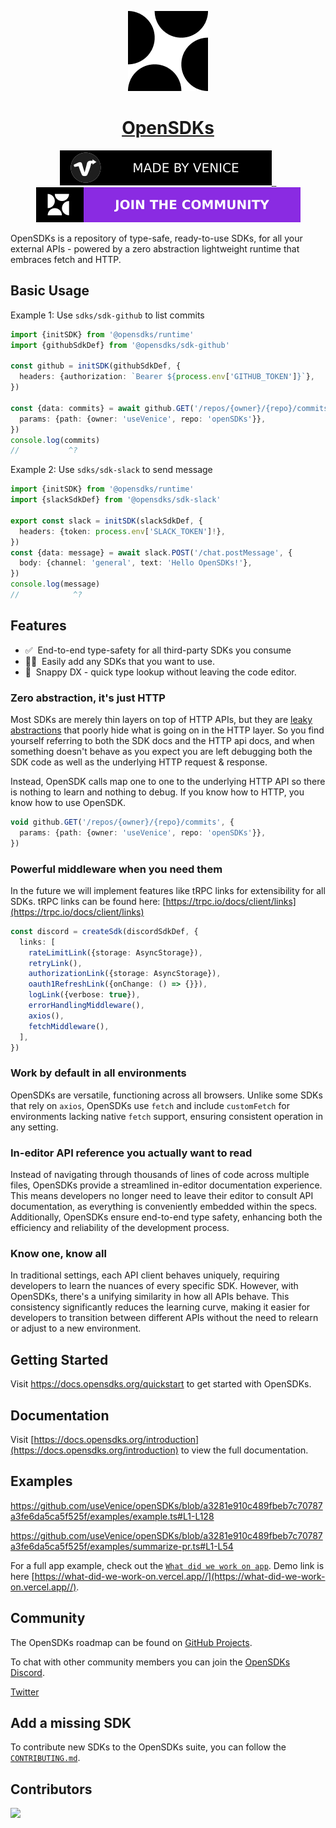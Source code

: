 <p align="center">
  <a href="https://opensdks.org">
    <picture>
      <source media="(prefers-color-scheme: dark)" srcset="website/public/logo-dark.png">
      <source media="(prefers-color-scheme: light)" srcset="website/public/logo-light.png">
      <img alt="Shows a black logo in light color mode and a white one in dark color mode." src="website/public/logo-light.png">
    </picture>
    <h1 align="center">OpenSDKs</h1>
  </a>
</p>

<p align="center">
  <a aria-label="Venice logo" href="https://venice.is">
    <img src="website/public/made-by-venice.svg">
  </a>
  <a aria-label="NPM version" href="https://www.npmjs.com/package/@opensdks/runtime">
    <img alt="" src="https://img.shields.io/npm/v/next.svg?style=for-the-badge&labelColor=000000">
  </a>
  <a aria-label="License" href="https://github.com/vercel/next.js/blob/canary/license.md">
    <img alt="" src="https://img.shields.io/npm/l/next.svg?style=for-the-badge&labelColor=000000">
  </a>
  <a aria-label="Join the community on GitHub" href="https://github.com/orgs/useVenice/projects/2">
    <img alt="" src="website/public/join-the-community.svg">
  </a>
</p>

OpenSDKs is a repository of type-safe, ready-to-use SDKs, for all your external APIs - powered by a zero abstraction lightweight runtime that embraces fetch and HTTP.

## Basic Usage

Example 1: Use `sdks/sdk-github` to list commits

```typescript
import {initSDK} from '@opensdks/runtime'
import {githubSdkDef} from '@opensdks/sdk-github'

const github = initSDK(githubSdkDef, {
  headers: {authorization: `Bearer ${process.env['GITHUB_TOKEN']}`},
})

const {data: commits} = await github.GET('/repos/{owner}/{repo}/commits', {
  params: {path: {owner: 'useVenice', repo: 'openSDKs'}},
})
console.log(commits)
//           ^?
```

Example 2: Use `sdks/sdk-slack` to send message

```ts
import {initSDK} from '@opensdks/runtime'
import {slackSdkDef} from '@opensdks/sdk-slack'

export const slack = initSDK(slackSdkDef, {
  headers: {token: process.env['SLACK_TOKEN']!},
})
const {data: message} = await slack.POST('/chat.postMessage', {
  body: {channel: 'general', text: 'Hello OpenSDKs!'},
})
console.log(message)
//            ^?
```

## Features

- ✅&nbsp; End-to-end type-safety for all third-party SDKs you consume
- 🧙‍♂️&nbsp; Easily add any SDKs that you want to use.
- 🐎&nbsp; Snappy DX - quick type lookup without leaving the code editor.

### Zero abstraction, it's just HTTP

Most SDKs are merely thin layers on top of HTTP APIs, but they are [leaky abstractions](https://www.joelonsoftware.com/2002/11/11/the-law-of-leaky-abstractions/) that poorly hide what is going on in the HTTP layer. So you find yourself referring to both the SDK docs and the HTTP api docs, and when something doesn't behave as you expect you are left debugging both the SDK code as well as the underlying HTTP request & response.

Instead, OpenSDK calls map one to one to the underlying HTTP API so there is nothing to learn and nothing to debug. If you know how to HTTP, you know how to use OpenSDK.

```typescript
void github.GET('/repos/{owner}/{repo}/commits', {
  params: {path: {owner: 'useVenice', repo: 'openSDKs'}},
})
```

### Powerful middleware when you need them

In the future we will implement features like tRPC links for extensibility for all SDKs. tRPC links can
be found here: [https://trpc.io/docs/client/links](https://trpc.io/docs/client/links)

```ts
const discord = createSdk(discordSdkDef, {
  links: [
    rateLimitLink({storage: AsyncStorage}),
    retryLink(),
    authorizationLink({storage: AsyncStorage}),
    oauth1RefreshLink({onChange: () => {}}),
    logLink({verbose: true}),
    errorHandlingMiddleware(),
    axios(),
    fetchMiddleware(),
  ],
})
```

### Work by default in all environments

OpenSDKs are versatile, functioning across all browsers. Unlike some SDKs that rely on `axios`, OpenSDKs use `fetch` and include `customFetch` for environments lacking native `fetch` support, ensuring consistent operation in any setting.

### In-editor API reference you actually want to read

Instead of navigating through thousands of lines of code across multiple files, OpenSDKs provide a streamlined in-editor documentation experience. This means developers no longer need to leave their editor to consult API documentation, as everything is conveniently embedded within the specs. Additionally, OpenSDKs ensure end-to-end type safety, enhancing both the efficiency and reliability of the development process.

### Know one, know all

In traditional settings, each API client behaves uniquely, requiring developers to learn the nuances of every specific SDK. However, with OpenSDKs, there's a unifying similarity in how all APIs behave. This consistency significantly reduces the learning curve, making it easier for developers to transition between different APIs without the need to relearn or adjust to a new environment.

## Getting Started

Visit <a aria-label="opensdks learn" href="https://docs.opensdks.org/quickstart">https://docs.opensdks.org/quickstart</a> to get started with OpenSDKs.

## Documentation

Visit [https://docs.opensdks.org/introduction](https://docs.opensdks.org/introduction) to view the full documentation.

## Examples

https://github.com/useVenice/openSDKs/blob/a3281e910c489fbeb7c70787a3fe6da5ca5f525f/examples/example.ts#L1-L128

https://github.com/useVenice/openSDKs/blob/a3281e910c489fbeb7c70787a3fe6da5ca5f525f/examples/summarize-pr.ts#L1-L54

For a full app example, check out the [`What did we work on app`](https://github.com/dosu-ai/what-did-we-work-on/). Demo link is here [https://what-did-we-work-on.vercel.app//](https://what-did-we-work-on.vercel.app//).

## Community

The OpenSDKs roadmap can be found on [GitHub Projects](https://github.com/orgs/useVenice/projects/2).

To chat with other community members you can join the [OpenSDKs Discord](https://discord.gg/6VNXagtqZK).

[Twitter](https://twitter.com/openSDKs)

## Add a missing SDK

To contribute new SDKs to the OpenSDKs suite, you can follow the [`CONTRIBUTING.md`](https://github.com/useVenice/openSDKs/blob/main/CONTRIBUTING.md).

## Contributors

<img src="https://contributors-img.web.app/image?repo=useVenice/openSDKs"/>
